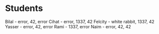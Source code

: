 

# Students


Bilal - error, 42, error
Cihat - error, 1337, 42
Felcity - white rabbit, 1337, 42
Yasser - error, 42, error
Rami - 1337, error
Naim - error, 42, 42


